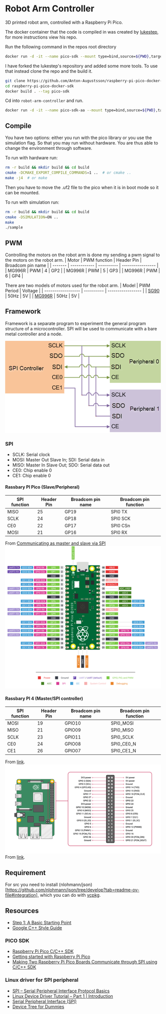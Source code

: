 # Robot Arm Controller
3D printed robot arm, controlled with a Raspberry Pi Pico.

The docker container that the code is compiled in was created by [lukestep](https://hub.docker.com/r/lukstep/raspberry-pi-pico-sdk), for more instructions view his repo.

Run the following command in the repos root directory
```bash
docker run -d -it --name pico-sdk --mount type=bind,source=${PWD},target=/home/dev lukstep/raspberry-pi-pico-sdk:latest
```

I have forked the lukestep's repository and added some more tools. To use that instead
clone the repo and the build it. 
```bash
git clone https://github.com/Anton-Augustsson/raspberry-pi-pico-docker-sdk.git
cd raspberry-pi-pico-docker-sdk
docker build . --tag pico-sdk
```

Cd into `robot-arm-controller` and run.
```bash
docker run -d -it --name pico-sdk-aa --mount type=bind,source=${PWD},target=/home/dev pico-sdk:latest
```

## Compile 
You have two options: either you run with the pico library or you use the simulation flag.
So that you may run without hardware. You are thus able to change the environment through
software.

To run with hardware run:
```bash
rm -r build && mkdir build && cd build
cmake -DCMAKE_EXPORT_COMPILE_COMMANDS=1 ..  # or cmake ..
make -j4  # or make
```
Then you have to move the .uf2 file to the pico when it is in boot mode so it can be mounted.

To run with simulation run:
```bash
rm -r build && mkdir build && cd build
cmake -DSIMULATION=ON ..
make
./sample
```

## PWM
Controlling the motors on the robot arm is done my sending a pwm signal to the motors 
on the robot arm.
| Motor   | PWM function | Header Pin | Broadcom pin name |
| ------- | ------------ | ---------- | ----------------- |
| MG996R  | PWM          | 4          | GP2               |
| MG996R  | PWM          | 5          | GP3               |
| MG996R  | PWM          | 6          | GP4               |

There are two models of motors used for the robot arm.
| Model              | PWM Period | Voltage           |
| ------------------ | ---------- | ----------------- |
| [SG90](http://www.ee.ic.ac.uk/pcheung/teaching/DE1_EE/stores/sg90_datasheet.pdf)                 | 50Hz       | 5V                |
| [MG996R](https://cdn.shopify.com/s/files/1/1509/1638/files/Servo_MG996R_Datenblatt.pdf?5470426105647302493) | 50Hz       | 5V                |



## Framework 
Framework is a separate program to experiment the general program structure of a microcontroller.
SPI will be used to communicate with a bare metal controller and a node.

![Alt text](documentation/images/spi_diagram2.png "Multiple SPI")

### SPI 
- SCLK: Serial clock
- MOSI: Master Out Slave In; SDI: Serial data in
- MISO: Master In Slave Out; SDO: Serial data out
- CE0: Chip enable 0
- CE1: Chip enable 0

#### Rassbary PI Pico (Slave/Peripheral)
| SPI function | Header Pin | Broadcom pin name | Broadcom pin function |
| ------------ | ---------- | ----------------- | --------------------- |
| MISO         | 25         | GP19              | SPI0 TX               |
| SCLK         | 24         | GP18              | SPI0 SCK              |
| CE0          | 22         | GP17              | SPI0 CSn              |
| MOSI         | 21         | GP16              | SPI0 RX               |
From [Communicating as master and slave via SPI](https://datasheets.raspberrypi.com/pico/raspberry-pi-pico-c-sdk.pdf)
![Alt text](documentation/images/raspberry_pi_Pico-R3-Pinout-narrow.png "PICO Pinout Diagram")


#### Rassbary PI 4 (Master/SPI controller)
| SPI function | Header Pin | Broadcom pin name | Broadcom pin function |
| ------------ | ---------- | ----------------- | --------------------- |
| MOSI         | 19         | GPIO10            | SPI0_MOSI             |
| MISO         | 21         | GPIO09            | SPI0_MISO             |
| SCLK         | 23         | GPIO11            | SPI0_SCLK             |
| CE0          | 24         | GPIO08            | SPI0_CE0_N            |
| CE1          | 26         | GPIO07            | SPI0_CE1_N            |
From [link](https://www.raspberrypi.com/documentation/computers/raspberry-pi.html#serial-peripheral-interface-spi).
![Alt text](documentation/images/GPIO-Pinout-Diagram.png "PI 4 GPIO Pinout Diagram")
From [link](https://www.raspberrypi.com/documentation/computers/raspberry-pi.html).

## Requirement
For src you need to install (nlohmann/json)[https://github.com/nlohmann/json/tree/develop?tab=readme-ov-file#integration], which you can do with [vcpkg](https://github.com/Microsoft/vcpkg/?tab=readme-ov-file#quick-start-unix).

## Resources
- [Step 1: A Basic Starting Point](https://cmake.org/cmake/help/latest/guide/tutorial/A%20Basic%20Starting%20Point.html)
- [Google C++ Style Guide](https://google.github.io/styleguide/cppguide.html)

### PICO SDK
- [Raspberry Pi Pico C/C++ SDK](https://datasheets.raspberrypi.com/pico/raspberry-pi-pico-c-sdk.pdf)
- [Getting started with Raspberry Pi Pico](https://datasheets.raspberrypi.com/pico/getting-started-with-pico.pdf)
- [Making Two Raspberry Pi Pico Boards Communicate through SPI using C/C++ SDK](https://www.circuitstate.com/tutorials/making-two-raspberry-pi-pico-boards-communicate-through-spi-using-c-cpp-sdk/)

### Linux driver for SPI peripheral
- [SPI – Serial Peripheral Interface Protocol Basics](https://embetronicx.com/tutorials/tech_devices/spi-serial-peripheral-interface-protocol-basics/)
- [Linux Device Driver Tutorial – Part 1 | Introduction](https://embetronicx.com/tutorials/linux/device-drivers/linux-device-driver-part-1-introduction/)
- [Serial Peripheral Interface (SPI)](https://www.kernel.org/doc/html/v4.13/driver-api/spi.html)
- [Device Tree for Dummies](https://elinux.org/images/f/f9/Petazzoni-device-tree-dummies_0.pdf)


